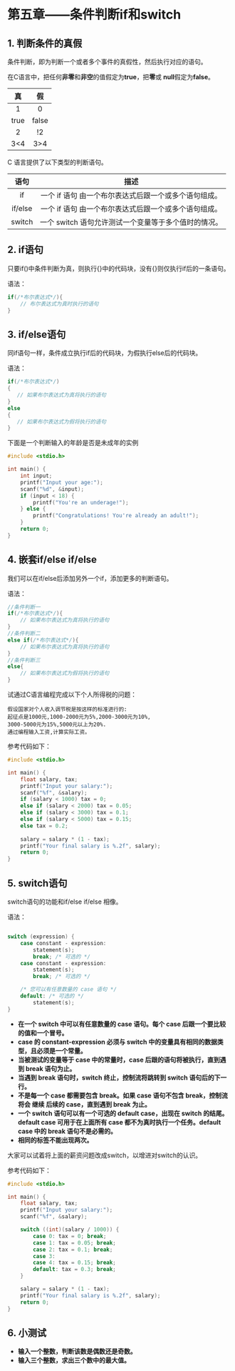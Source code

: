 # 第五章——条件判断if和switch

## 1. 判断条件的真假

条件判断，即为判断一个或者多个事件的真假性，然后执行对应的语句。

在C语言中，把任何**非零**和**非空**的值假定为**true**，把**零**或 **null**假定为**false**。

|  真   |  假   |
| :---: | :---: |
|   1   |   0   |
| true  | false |
|   2   |  !2   |
|  3<4  |  3>4  |

C 语言提供了以下类型的判断语句。


|  语句   |                         描述                          |
| :-----: | :---------------------------------------------------: |
|   if    | 一个 if 语句 由一个布尔表达式后跟一个或多个语句组成。 |
| if/else | 一个 if 语句 由一个布尔表达式后跟一个或多个语句组成。 |
| switch  | 一个 switch 语句允许测试一个变量等于多个值时的情况。  |

## 2. if语句

只要if()中条件判断为真，则执行{}中的代码块，没有{}则仅执行if后的一条语句。

语法：

```c
if(/*布尔表达式*/){
    // 布尔表达式为真时执行的语句
}
```

## 3. if/else语句

同if语句一样，条件成立执行if后的代码块，为假执行else后的代码块。

语法：

```c
if(/*布尔表达式*/)
{
   // 如果布尔表达式为真将执行的语句
}
else
{
   // 如果布尔表达式为假将执行的语句
}
```

下面是一个判断输入的年龄是否是未成年的实例

```c
#include <stdio.h>

int main() {
    int input;
    printf("Input your age:");
    scanf("%d", &input);
    if (input < 18) {
        printf("You're an underage!");
    } else {
        printf("Congratulations! You're already an adult!");
    }
    return 0;
}
```

## 4. 嵌套if/else if/else

我们可以在if/else后添加另外一个if，添加更多的判断语句。

语法：

```c
//条件判断一
if(/*布尔表达式*/){
    // 如果布尔表达式为真将执行的语句
}
//条件判断二
else if(/*布尔表达式*/){
    // 如果布尔表达式为真将执行的语句
}
//条件判断三
else{
    // 如果布尔表达式为假将执行的语句
}
```

试通过C语言编程完成以下个人所得税的问题：

```plaintext
假设国家对个人收入调节税是按这样的标准进行的:
起征点是1000元,1000-2000元为5%,2000-3000元为10%,
3000-5000元为15%,5000元以上为20%.
通过编程输入工资,计算实际工资。
```

参考代码如下：

```c
#include <stdio.h>

int main() {
    float salary, tax;
    printf("Input your salary:");
    scanf("%f", &salary);
    if (salary < 1000) tax = 0;
    else if (salary < 2000) tax = 0.05;
    else if (salary < 3000) tax = 0.1;
    else if (salary < 5000) tax = 0.15;
    else tax = 0.2;
    
    salary = salary * (1 - tax);
    printf("Your final salary is %.2f", salary);
    return 0;
}
```

## 5. switch语句

switch语句的功能和if/else if/else 相像。

语法：

```c

switch (expression) {
    case constant - expression:
        statement(s);
        break; /* 可选的 */
    case constant - expression:
        statement(s);
        break; /* 可选的 */

    /* 您可以有任意数量的 case 语句 */
    default: /* 可选的 */
        statement(s);
}
```

- **在一个 switch 中可以有任意数量的 case 语句。每个 case 后跟一个要比较的值和一个冒号。**
- **case 的 constant-expression 必须与 switch 中的变量具有相同的数据类型，且必须是一个常量。**
- **当被测试的变量等于 case 中的常量时，case 后跟的语句将被执行，直到遇到 break 语句为止。**
- **当遇到 break 语句时，switch 终止，控制流将跳转到 switch 语句后的下一行。**
- **不是每一个 case 都需要包含 break。如果 case 语句不包含 break，控制流将会 继续 后续的 case，直到遇到 break 为止。**
- **一个 switch 语句可以有一个可选的 default case，出现在 switch 的结尾。default case 可用于在上面所有 case 都不为真时执行一个任务。default case 中的 break 语句不是必需的。**
- **相同的标签不能出现两次。**


大家可以试着将上面的薪资问题改成switch，以增进对switch的认识。

参考代码如下：

```c
#include <stdio.h>

int main() {
    float salary, tax;
    printf("Input your salary:");
    scanf("%f", &salary);

    switch ((int)(salary / 1000)) {
        case 0: tax = 0; break;
        case 1: tax = 0.05; break;
        case 2: tax = 0.1; break;
        case 3:
        case 4: tax = 0.15; break;
        default: tax = 0.3; break;
    }

    salary = salary * (1 - tax);
    printf("Your final salary is %.2f", salary);
    return 0;
}
```

## 6. 小测试

- **输入一个整数，判断该数是偶数还是奇数。**
- **输入三个整数，求出三个数中的最大值。**